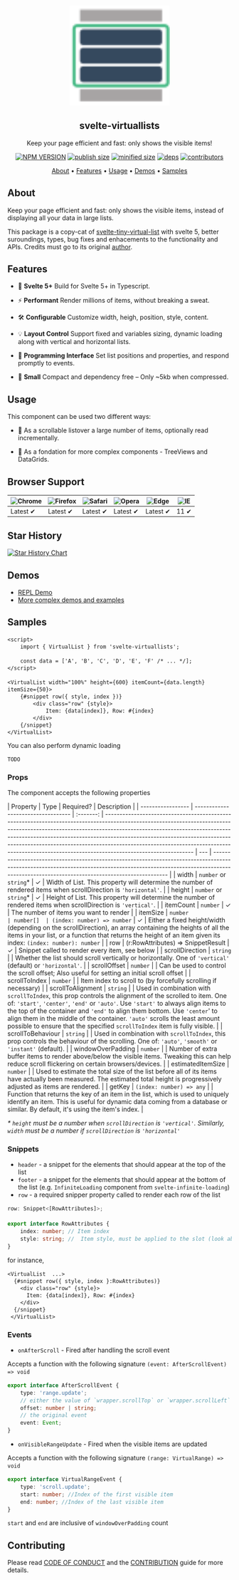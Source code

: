 <p align="center"><img src="./static/favicon.svg" alt="Logo" width="225"></p>
<h2 align="center">svelte-virtuallists</h2>
<p align="center">Keep your page efficient and fast: only shows the visible items!</p>

<p align="center">
  <a href="https://badgen.net/npm/v/svelte-virtuallists"><img src="https://badgen.net/npm/v/svelte-virtuallists" alt="NPM VERSION"></a>
  <a href="https://badgen.net/packagephobia/publish/svelte-virtuallists"><img src="hhttps://badgen.net/packagephobia/publish/svelte-virtuallists" alt="publish size"></a>
  <a href="https://badgen.net/packagephobia/publish/svelte-virtuallists"><img src="https://orefalo.github.io/svelte-virtuallists/minified-size-badge.svg" alt="minified size"></a>
    <a href="https://orefalo.github.io/svelte-virtuallists/minified-size-badge.svg"><img src="https://badgen.net/bundlephobia/dependency-count/svelte-virtuallists" alt="deps"></a>
      <a href="https://badgen.net/github/contributors/orefalo/svelte-virtuallists"><img src="https://badgen.net/github/contributors/orefalo/svelte-virtuallists" alt="contributors"></a>
</p>
<p align="center">
  <a href="#about">About</a> •
  <a href="#features">Features</a> •
  <a href="#usage">Usage</a> •
  <a href="#demos">Demos</a> •
  <a href="#samples">Samples</a>
</p>

## About

Keep your page efficient and fast: only shows the visible items, instead of displaying all your data in large lists.

This package is a copy-cat of [svelte-tiny-virtual-list](https://github.com/jonasgeiler/svelte-tiny-virtual-list) with svelte 5, better suroundings, types, bug fixes and enhacements to the functionality and APIs. Credits must go to its original [author](https://github.com/jonasgeiler).

## Features

- 🔄 **Svelte 5+**
  Build for Svelte 5+ in Typescript.

- ⚡ **Performant**
  Render millions of items, without breaking a sweat.

- 🛠 **Configurable**
  Customize width, heigh, position, style, content.
- 💡 **Layout Control**
  Support fixed and variables sizing, dynamic loading along with vertical and horizontal lists.

- 🧠 **Programming Interface**
  Set list positions and properties, and respond promptly to events.

- 🤏 **Small**
  Compact and dependency free – Only ~5kb when compressed.

## Usage

This component can be used two different ways:

- 🤖 As a scrollable listover a large number of items, optionally read incrementally.

- 🧩 As a fondation for more complex components - TreeViews and DataGrids.

## Browser Support

| ![Chrome](https://raw.github.com/alrra/browser-logos/master/src/chrome/chrome_48x48.png) | ![Firefox](https://raw.github.com/alrra/browser-logos/master/src/firefox/firefox_48x48.png) | ![Safari](https://raw.github.com/alrra/browser-logos/master/src/safari/safari_48x48.png) | ![Opera](https://raw.github.com/alrra/browser-logos/master/src/opera/opera_48x48.png) | ![Edge](https://raw.github.com/alrra/browser-logos/master/src/edge/edge_48x48.png) | ![IE](https://raw.github.com/alrra/browser-logos/master/src/archive/internet-explorer_9-11/internet-explorer_9-11_48x48.png) |
| ---------------------------------------------------------------------------------------- | ------------------------------------------------------------------------------------------- | ---------------------------------------------------------------------------------------- | ------------------------------------------------------------------------------------- | ---------------------------------------------------------------------------------- | ---------------------------------------------------------------------------------------------------------------------------- |
| Latest ✔                                                                                | Latest ✔                                                                                   | Latest ✔                                                                                | Latest ✔                                                                             | Latest ✔                                                                          | 11 ✔                                                                                                                        |

## Star History

[![Star History Chart](https://api.star-history.com/svg?repos=orefalo/svelte-virtuallists&type=Date)](https://star-history.com/#orefalo/svelte-virtuallists&Date)

## Demos

- [REPL Demo](https://svelte.dev/repl/1e96cbd4bcd148e3b85a4c8ca76d7309)
- [More complex demos and examples](https://orefalo.github.io/svelte-virtuallists/)

## Samples

```svelte
<script>
	import { VirtualList } from 'svelte-virtuallists';

	const data = ['A', 'B', 'C', 'D', 'E', 'F' /* ... */];
</script>

<VirtualList width="100%" height={600} itemCount={data.length} itemSize={50}>
	{#snippet row({ style, index })}
		<div class="row" {style}>
			Item: {data[index]}, Row: #{index}
		</div>
	{/snippet}
</VirtualList>
```

You can also perform dynamic loading

```svelte
TODO
```

### Props

The component accepts the following properties

| Property          | Type                               | Required? | Description                                                                                                                                                                                                                                                                                                                                                                                                                           |
| ----------------- | ---------------------------------- | :-------: | ------------------------------------------------------------------------------------------------------------------------------------------------------------------------------------------------------------------------------------------------------------------------------------------------------------------------------------------------------------------------------------------------------------------------------------- | --- | -------------------------------------------------------------------------------------------------------------------------------------------------------------------------------------------------------------------------- |
| width             | `number` or `string`\*             |     ✓     | Width of List. This property will determine the number of rendered items when scrollDirection is `'horizontal'`.                                                                                                                                                                                                                                                                                                                      |
| height            | `number` or `string`\*             |     ✓     | Height of List. This property will determine the number of rendered items when scrollDirection is `'vertical'`.                                                                                                                                                                                                                                                                                                                       |
| itemCount         | `number`                           |     ✓     | The number of items you want to render                                                                                                                                                                                                                                                                                                                                                                                                |
| itemSize          | `number                            | number[]  | (index: number) => number`                                                                                                                                                                                                                                                                                                                                                                                                            | ✓   | Either a fixed height/width (depending on the scrollDirection), an array containing the heights of all the items in your list, or a function that returns the height of an item given its index: `(index: number): number` |
| row               | (r:RowAttributes) => SnippetResult |     ✓     | Snippet called to render every item, see below                                                                                                                                                                                                                                                                                                                                                                                        |
| scrollDirection   | `string`                           |           | Whether the list should scroll vertically or horizontally. One of `'vertical'` (default) or `'horizontal'`.                                                                                                                                                                                                                                                                                                                           |
| scrollOffset      | `number`                           |           | Can be used to control the scroll offset; Also useful for setting an initial scroll offset                                                                                                                                                                                                                                                                                                                                            |
| scrollToIndex     | `number`                           |           | Item index to scroll to (by forcefully scrolling if necessary)                                                                                                                                                                                                                                                                                                                                                                        |
| scrollToAlignment | `string`                           |           | Used in combination with `scrollToIndex`, this prop controls the alignment of the scrolled to item. One of: `'start'`, `'center'`, `'end'` or `'auto'`. Use `'start'` to always align items to the top of the container and `'end'` to align them bottom. Use `'center`' to align them in the middle of the container. `'auto'` scrolls the least amount possible to ensure that the specified `scrollToIndex` item is fully visible. |
| scrollToBehaviour | `string`                           |           | Used in combination with `scrollToIndex`, this prop controls the behaviour of the scrolling. One of: `'auto'`, `'smooth'` or `'instant'` (default).                                                                                                                                                                                                                                                                                   |
| windowOverPadding | `number`                           |           | Number of extra buffer items to render above/below the visible items. Tweaking this can help reduce scroll flickering on certain browsers/devices.                                                                                                                                                                                                                                                                                    |
| estimatedItemSize | `number`                           |           | Used to estimate the total size of the list before all of its items have actually been measured. The estimated total height is progressively adjusted as items are rendered.                                                                                                                                                                                                                                                          |
| getKey            | `(index: number) => any`           |           | Function that returns the key of an item in the list, which is used to uniquely identify an item. This is useful for dynamic data coming from a database or similar. By default, it's using the item's index.                                                                                                                                                                                                                         |

_\* `height` must be a number when `scrollDirection` is `'vertical'`. Similarly, `width` must be a number if `scrollDirection` is `'horizontal'`_

### Snippets

- `header` - a snippet for the elements that should appear at the top of the list
- `footer` - a snippet for the elements that should appear at the bottom of the list (e.g. `InfiniteLoading` component from `svelte-infinite-loading`)
- `row` - a required snipper property called to render each row of the list

```typescript
row: Snippet<[RowAttributes]>;

export interface RowAttributes {
	index: number; // Item index
	style: string; //  Item style, must be applied to the slot (look above for example)
}
```

for instance,

```svelte
<VirtualList  ...>
  {#snippet row({ style, index }:RowAttributes)}
    <div class="row" {style}>
      Item: {data[index]}, Row: #{index}
    </div>
  {/snippet}
 </VirtualList>
```

### Events

- `onAfterScroll` - Fired after handling the scroll event

Accepts a function with the following signature `(event: AfterScrollEvent) => void`

```typescript
export interface AfterScrollEvent {
	type: 'range.update';
	// either the value of `wrapper.scrollTop` or `wrapper.scrollLeft`
	offset: number | string;
	// the original event
	event: Event;
}
```

- `onVisibleRangeUpdate` - Fired when the visible items are updated

Accepts a function with the following signature `(range: VirtualRange) => void`

```typescript
export interface VirtualRangeEvent {
	type: 'scroll.update';
	start: number; //Index of the first visible item
	end: number; //Index of the last visible item
}
```

`start` and `end` are inclusive of `windowOverPadding` count

## Contributing

Please read [CODE OF CONDUCT](CODE_OF_CONDUCT.md) and the [CONTRIBUTION](CONTRIBUTING.md) guide for more details.

